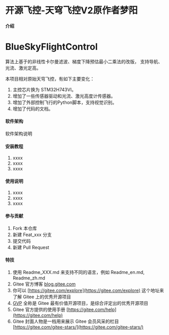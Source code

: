 # 开源飞控-天穹飞控V2原作者梦阳

#### 介绍
# BlueSkyFlightControl
算法上基于的非线性卡尔曼滤波、梯度下降预估最小二乘法的改版，
支持导航、光流、激光定高。

本项目相对原始天穹飞控，有如下主要变化：
1. 主控芯片换为 STM32H743VI。
2. 增加了一些传感器驱动和光流、激光高度计传感器。
3. 增加了外部控制飞行的Python脚本，支持视觉识别。
4. 增加了代码的文档。

#### 软件架构
软件架构说明


#### 安装教程

1.  xxxx
2.  xxxx
3.  xxxx

#### 使用说明

1.  xxxx
2.  xxxx
3.  xxxx

#### 参与贡献

1.  Fork 本仓库
2.  新建 Feat_xxx 分支
3.  提交代码
4.  新建 Pull Request


#### 特技

1.  使用 Readme\_XXX.md 来支持不同的语言，例如 Readme\_en.md, Readme\_zh.md
2.  Gitee 官方博客 [blog.gitee.com](https://blog.gitee.com)
3.  你可以 [https://gitee.com/explore](https://gitee.com/explore) 这个地址来了解 Gitee 上的优秀开源项目
4.  [GVP](https://gitee.com/gvp) 全称是 Gitee 最有价值开源项目，是综合评定出的优秀开源项目
5.  Gitee 官方提供的使用手册 [https://gitee.com/help](https://gitee.com/help)
6.  Gitee 封面人物是一档用来展示 Gitee 会员风采的栏目 [https://gitee.com/gitee-stars/](https://gitee.com/gitee-stars/)
